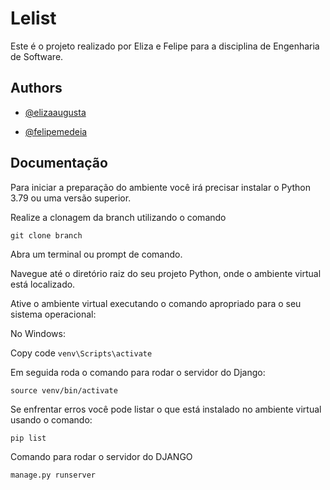 # Lelist

Este é o projeto realizado por Eliza e Felipe para a disciplina de Engenharia de Software.


## Authors

- [@elizaaugusta](https://www.github.com/elizaaugusta)



- [@felipemedeia](https://www.github.com/FelipeMedeia)
    


## Documentação

Para iniciar a preparação do ambiente você irá precisar instalar o Python 3.79 ou uma versão superior.

Realize a clonagem da branch utilizando o comando

```git clone branch```

Abra um terminal ou prompt de comando.

Navegue até o diretório raiz do seu projeto Python, onde o ambiente virtual está localizado.

Ative o ambiente virtual executando o comando apropriado para o seu sistema operacional:

No Windows:

Copy code
```venv\Scripts\activate```

Em seguida roda o comando para rodar o servidor do Django:

```source venv/bin/activate```

Se enfrentar erros você pode listar o que está instalado no ambiente virtual usando o comando:

```pip list``` 

Comando para rodar o servidor do DJANGO

```manage.py runserver``` 


